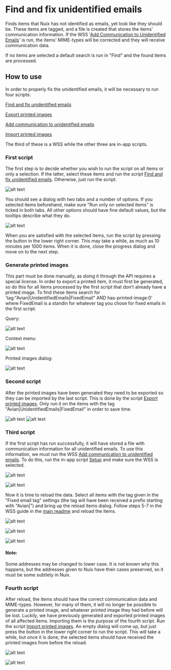 # Find and fix unidentified emails
Finds items that Nuix has not identified as emails, yet look like they should be.
These items are tagged, and a file is created that stores the items' communication information.
If the WSS '[Add Communication to Unidentified Emails](../_root/wss/add-communication-to-unidentified-emails)' is run, the items' MIME-types will be corrected and they will receive communication data.

If no items are selected a default search is run in "Find" and the found items are processed.

## How to use
In order to properly fix the unidentified emails, it will be necessary to run four scripts:

[Find and fix unidentified emails](../unidentified-emails.nuixscript)

[Export printed images](../import-printed-images.nuixscript)

[Add communication to unidentified emails](../_root/wss/add-communication-to-unidentified-emails)

[Import printed images](../import-printed-images.nuixscript)

The third of these is a WSS while the other three are in-app scripts.

### First script
The first step is to decide whether you wish to run the script on all items or only a selection.
If the latter, select these items and run the script [Find and fix unidentified emails](../unidentified-emails.nuixscript).
Otherwise, just run the script.

![alt text](readme-images/script1-selection.png "Script 1 selection")

You should see a dialog with two tabs and a number of options.
If you selected items beforehand, make sure "Run only on selected items" is ticked in both tabs.
All other options should have fine default values, but the tooltips describe what they do.

![alt text](readme-images/script1-dialog.png "Script 1 dialog")

When you are satisfied with the selected items, run the script by pressing the button in the lower right corner.
This may take a while, as much as 10 minutes per 1000 items.
When it is done, close the progress dialog and move on to the next step.

### Generate printed images
This part must be done manually, as doing it through the API requires a special license.
In order to export a printed item, it must first be generated, so do this for all items processed by the first script that don't already have a printed image.
To find these items search for 'tag:"Avian|UnidentifiedEmails|FixedEmail" AND has-printed-image:0' where FixedEmail is a standin for whatever tag you chose for fixed emails in the first script.

Query:

![alt text](readme-images/printed-images-query.png "Printed images query ")

Context menu:

![alt text](readme-images/printed-images-selection.png "Printed images selection")

Printed images dialog:

![alt text](readme-images/printed-images-dialog.png "Printed images dialog")

### Second script
After the printed images have been generated they need to be exported so they can be imported by the last script.
This is done by the script [Export printed images](../export-printed-images.nuixscript).
Only run it on the items with the tag "Avian|UnidentifiedEmails|FixedEmail" in order to save time.

![alt text](readme-images/script2-selection.png "Script 2 selection")
![alt text](readme-images/script2-dialog-query.png "Script 2 dialog query")

### Third script
If the first script has run successfully, it will have stored a file with communication information for all unidentified emails.
To use this information, we must run the WSS [Add communication to unidentified emails](../_root/wss/add-communication-to-unidentified-emails).
To do this, run the in-app script [Setup](../setup.nuixscript) and make sure the WSS is selected.

![alt text](readme-images/setup-selection.png "Setup script selection")

![alt text](readme-images/setup-dialog.png "Setup script dialog")

Now it is time to reload the data.
Select all items with the tag given in the "Fixed email tag" settings (the tag will have been received a prefix starting with "Avian|") and bring up the reload items dialog.
Follow steps 5-7 in the WSS guide in the [main readme](../README.md) and reload the items.

![alt text](readme-images/script3-tag-selection.png "Script 3 selection")

![alt text](readme-images/script3-reload.png "Script 3 reload")

![alt text](readme-images/script3-reload-settings.png "Script 3 reload settings")

#### Note:
Some addresses may be changed to lower case.
It is not known why this happens, but the addresses given to Nuix have their cases preserved, so it must be some subtlety in Nuix.

### Fourth script
After reload, the items should have the correct communication data and MIME-types.
However, for many of them, it will no longer be possible to generate a printed image, and whatever printed image they had before will be lost.
Luckily, we have previously generated and exported printed images of all affected items.
Importing them is the purpose of the fourth script.
Run the script [Import printed images](../import-printed-images.nuixscript).
An empty dialog will come up, but just press the button in the lower right corner to run the script.
This will take a while, but once it is done, the selected items should have received the printed images from before the reload.

![alt text](readme-images/script4-selection.png "Script 4 selection")

![alt text](readme-images/script4-dialog.png "Script 4 dialog")
